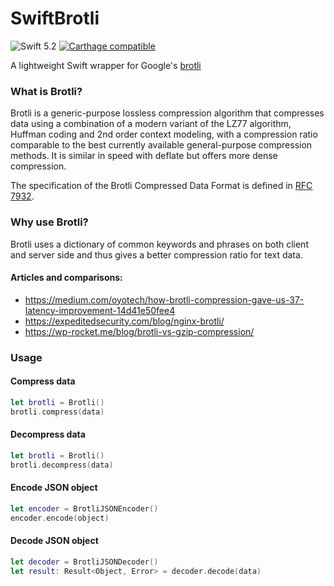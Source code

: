 # SwiftBrotli

![Swift 5.2](https://img.shields.io/badge/Swift-5.2-blue.svg)
[![Carthage compatible](https://img.shields.io/badge/Carthage-compatible-4BC51D.svg?style=flat)](https://github.com/Carthage/Carthage)

A lightweight Swift wrapper for Google's [brotli](https://github.com/google/brotli)

### What is Brotli?
Brotli is a generic-purpose lossless compression algorithm that compresses data using a combination of a modern variant of the LZ77 algorithm, Huffman coding and 2nd order context modeling, with a compression ratio comparable to the best currently available general-purpose compression methods. It is similar in speed with deflate but offers more dense compression.

The specification of the Brotli Compressed Data Format is defined in [RFC 7932](https://tools.ietf.org/html/rfc7932).

### Why use Brotli?
Brotli uses a dictionary of common keywords and phrases on both client and server side and thus gives a better compression ratio for text data.

#### Articles and comparisons:
- https://medium.com/oyotech/how-brotli-compression-gave-us-37-latency-improvement-14d41e50fee4
- https://expeditedsecurity.com/blog/nginx-brotli/
- https://wp-rocket.me/blog/brotli-vs-gzip-compression/

### Usage

#### Compress data
```swift
let brotli = Brotli()
brotli.compress(data)
```

#### Decompress data
```swift
let brotli = Brotli()
brotli.decompress(data)
```

#### Encode JSON object
```swift
let encoder = BrotliJSONEncoder()
encoder.encode(object)
```

#### Decode JSON object
```swift
let decoder = BrotliJSONDecoder()
let result: Result<Object, Error> = decoder.decode(data)
```
